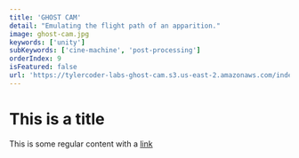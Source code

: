```yaml
---
title: 'GHOST CAM'
detail: "Emulating the flight path of an apparition."
image: ghost-cam.jpg
keywords: ['unity']
subKeywords: ['cine-machine', 'post-processing']
orderIndex: 9
isFeatured: false
url: 'https://tylercoder-labs-ghost-cam.s3.us-east-2.amazonaws.com/index.html'
---
```


# This is a title

This is some regular content with a [link](https://google.com)